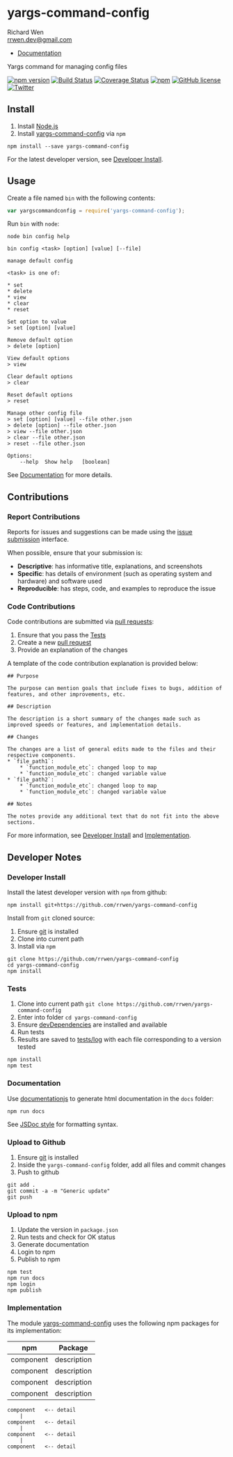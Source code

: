 # yargs-command-config

Richard Wen  
rrwen.dev@gmail.com  

* [Documentation](https://rrwen.github.io/yargs-command-config)

Yargs command for managing config files

[![npm version](https://badge.fury.io/js/yargs-command-config.svg)](https://badge.fury.io/js/yargs-command-config)
[![Build Status](https://travis-ci.org/rrwen/yargs-command-config.svg?branch=master)](https://travis-ci.org/rrwen/yargs-command-config)
[![Coverage Status](https://coveralls.io/repos/github/rrwen/yargs-command-config/badge.svg?branch=master)](https://coveralls.io/github/rrwen/yargs-command-config?branch=master)
[![npm](https://img.shields.io/npm/dt/yargs-command-config.svg)](https://www.npmjs.com/package/yargs-command-config)
[![GitHub license](https://img.shields.io/github/license/rrwen/yargs-command-config.svg)](https://github.com/rrwen/yargs-command-config/blob/master/LICENSE)
[![Twitter](https://img.shields.io/twitter/url/https/github.com/rrwen/yargs-command-config.svg?style=social)](https://twitter.com/intent/tweet?text=Yargs%20command%20for%20managing%20config%20files:%20https%3A%2F%2Fgithub.com%2Frrwen%2Fyargs-command-config%20%23nodejs%20%23npm)

## Install

1. Install [Node.js](https://nodejs.org/en/)
2. Install [yargs-command-config](https://www.npmjs.com/package/yargs-command-config) via `npm`

```
npm install --save yargs-command-config
```

For the latest developer version, see [Developer Install](#developer-install).

## Usage

Create a file named `bin` with the following contents:

```javascript
var yargscommandconfig = require('yargs-command-config');
```

Run `bin` with `node`:

```
node bin config help
```

```
bin config <task> [option] [value] [--file]

manage default config

<task> is one of:

* set
* delete
* view
* clear
* reset

Set option to value
> set [option] [value]

Remove default option
> delete [option]

View default options
> view

Clear default options
> clear

Reset default options
> reset

Manage other config file
> set [option] [value] --file other.json
> delete [option] --file other.json
> view --file other.json
> clear --file other.json
> reset --file other.json

Options:
	--help	Show help	[boolean]
```

See [Documentation](https://rrwen.github.io/yargs-command-config) for more details.

## Contributions

### Report Contributions

Reports for issues and suggestions can be made using the [issue submission](https://github.com/rrwen/yargs-command-config/issues) interface.

When possible, ensure that your submission is:

* **Descriptive**: has informative title, explanations, and screenshots
* **Specific**: has details of environment (such as operating system and hardware) and software used
* **Reproducible**: has steps, code, and examples to reproduce the issue

### Code Contributions

Code contributions are submitted via [pull requests](https://help.github.com/articles/about-pull-requests/):

1. Ensure that you pass the [Tests](#tests)
2. Create a new [pull request](https://github.com/rrwen/yargs-command-config/pulls)
3. Provide an explanation of the changes

A template of the code contribution explanation is provided below:

```
## Purpose

The purpose can mention goals that include fixes to bugs, addition of features, and other improvements, etc.

## Description

The description is a short summary of the changes made such as improved speeds or features, and implementation details.

## Changes

The changes are a list of general edits made to the files and their respective components.
* `file_path1`:
	* `function_module_etc`: changed loop to map
	* `function_module_etc`: changed variable value
* `file_path2`:
	* `function_module_etc`: changed loop to map
	* `function_module_etc`: changed variable value

## Notes

The notes provide any additional text that do not fit into the above sections.
```

For more information, see [Developer Install](#developer-install) and [Implementation](#implementation).

## Developer Notes

### Developer Install

Install the latest developer version with `npm` from github:

```
npm install git+https://github.com/rrwen/yargs-command-config
```
  
Install from `git` cloned source:

1. Ensure [git](https://git-scm.com/) is installed
2. Clone into current path
3. Install via `npm`

```
git clone https://github.com/rrwen/yargs-command-config
cd yargs-command-config
npm install
```

### Tests

1. Clone into current path `git clone https://github.com/rrwen/yargs-command-config`
2. Enter into folder `cd yargs-command-config`
3. Ensure [devDependencies](https://docs.npmjs.com/files/package.json#devdependencies) are installed and available
4. Run tests
5. Results are saved to [tests/log](tests/log) with each file corresponding to a version tested

```
npm install
npm test
```

### Documentation

Use [documentationjs](https://www.npmjs.com/package/documentation) to generate html documentation in the `docs` folder:

```
npm run docs
```

See [JSDoc style](http://usejsdoc.org/) for formatting syntax.

### Upload to Github

1. Ensure [git](https://git-scm.com/) is installed
2. Inside the `yargs-command-config` folder, add all files and commit changes
3. Push to github

```
git add .
git commit -a -m "Generic update"
git push
```

### Upload to npm

1. Update the version in `package.json`
2. Run tests and check for OK status
3. Generate documentation
4. Login to npm
5. Publish to npm

```
npm test
npm run docs
npm login
npm publish
```

### Implementation

The module [yargs-command-config](https://www.npmjs.com/package/yargs-command-config) uses the following npm packages for its implementation:

npm | Package
--- | ---
component | description
component | description
component | description
component | description

```
component   <-- detail
    |
component   <-- detail
    |
component   <-- detail
    |
component   <-- detail
```

